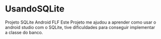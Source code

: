 # UsandoSQLite
Projeto SQLite Android FLF
Este Projeto me ajudou a aprender como usar o android studio com o SQLite, tive dificuldades para conseguir implementar a classe do banco.
